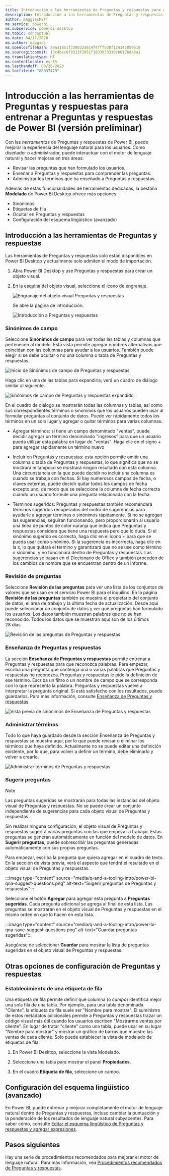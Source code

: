 ```yaml
---
title: Introducción a las herramientas de Preguntas y respuestas para entrenar a Preguntas y respuestas de Power BI (versión preliminar)
description: Introducción a las herramientas de Preguntas y respuestas de Power BI
author: maggiesMSFT
ms.service: powerbi
ms.subservice: powerbi-desktop
ms.topic: conceptual
ms.date: 04/17/2020
ms.author: maggies
ms.openlocfilehash: aaa31851f338832a8c4f4fffb38f12414c859610
ms.sourcegitcommit: 13c4bec679313f2951f1833033316cb8176da8a1
ms.translationtype: HT
ms.contentlocale: es-ES
ms.lasthandoff: 08/26/2020
ms.locfileid: "88937479"
---
```

# <a name="intro-to-qa-tooling-to-train-power-bi-qa-preview"></a>Introducción a las herramientas de Preguntas y respuestas para entrenar a Preguntas y respuestas de Power BI (versión preliminar)

Con las *herramientas* de Preguntas y respuestas de Power BI, puede mejorar la experiencia del lenguaje natural para los usuarios. Como diseñador o administrador, puede interactuar con el motor de lenguaje natural y hacer mejoras en tres áreas: 

- Revisar las preguntas que han formulado los usuarios.
- Enseñar a Preguntas y respuestas para comprender las preguntas.
- Administrar los términos que ha enseñado a Preguntas y respuestas.

Además de estas funcionalidades de herramientas dedicadas, la pestaña **Modelado** de Power BI Desktop ofrece más opciones:  

- Sinónimos
- Etiquetas de fila
- Ocultar en Preguntas y respuestas
- Configuración del esquema lingüístico (avanzado)

## <a name="get-started-with-qa-tooling"></a>Introducción a las herramientas de Preguntas y respuestas

Las herramientas de Preguntas y respuestas solo están disponibles en Power BI Desktop y actualmente solo admiten el modo de importación.

1. Abra Power BI Desktop y use Preguntas y respuestas para crear un objeto visual. 
2. En la esquina del objeto visual, seleccione el icono de engranaje. 

    ![Engranaje del objeto visual Preguntas y respuestas](media/q-and-a-tooling-intro/qna-visual-gear.png)

    Se abre la página de introducción.  

    ![Introducción a Preguntas y respuestas](media/q-and-a-tooling-intro/qna-tooling-dialog.png)

### <a name="field-synonyms"></a>Sinónimos de campo

Seleccione **Sinónimos de campo** para ver todas las tablas y columnas que pertenecen al modelo. Esta vista permite agregar nombres alternativos que coincidan con las columnas para ayudar a los usuarios. También puede elegir si se debe ocultar o no una columna o tabla de Preguntas y respuestas.

![Inicio de Sinónimos de campo de Preguntas y respuestas](media/q-and-a-tooling-intro/qna-tooling-field-synonyms-home.png)

Haga clic en una de las tablas para expandirla; verá un cuadro de diálogo similar al siguiente.

![Sinónimos de campo de Preguntas y respuestas expandido](media/q-and-a-tooling-intro/qna-tooling-field-synonyms-expanded.png)

En el cuadro de diálogo se mostrarán todas las columnas y tablas, así como sus correspondientes términos o sinónimos que los usuarios pueden usar al formular preguntas al conjunto de datos. Puede ver rápidamente todos los términos en un solo lugar y agregar o quitar términos para varias columnas. 

- Agregar términos: si tiene un campo denominado "ventas", puede decidir agregar un término denominado "ingresos" para que un usuario pueda utilizar esta palabra en lugar de "ventas". Haga clic en el signo + para agregar rápidamente un término nuevo

- Incluir en Preguntas y respuestas: esta opción permite omitir una columna o tabla de Preguntas y respuestas, lo que significa que no se mostrará ni tampoco se mostrará ningún resultado con esta columna. Una circunstancia en la que puede decidir no incluir una columna es cuando se trabaja con fechas. Si hay numerosos campos de fecha, o claves externas, puede decidir quitar todos los campos de fecha excepto uno, de modo que se seleccione la columna de fecha correcta cuando un usuario formule una pregunta relacionada con la fecha.

- Términos sugeridos: Preguntas y respuestas también recomendará términos sugeridos recuperados del motor de sugerencias para ayudarle a agregar términos o sinónimos rápidamente. Si no se agregan las sugerencias, seguirán funcionando, pero proporcionarán al usuario una línea de puntos de color naranja que indica que Preguntas y respuestas considera que tiene una respuesta pero que lo duda. Si el sinónimo sugerido es correcto, haga clic en el icono + para que se pueda usar como sinónimo. Si la sugerencia es incorrecta, haga clic en la x, lo que quitará el término y garantizará que no se use como término o sinónimo, y no funcionará dentro de Preguntas y respuestas. Las sugerencias se basan en el Diccionario de Office y también proceden de los cambios de nombre que se encuentran dentro de un informe.

### <a name="review-questions"></a>Revisión de preguntas

Seleccione **Revisión de las preguntas** para ver una lista de los conjuntos de valores que se usan en el servicio Power BI para el inquilino. En la página **Revisión de las preguntas** también se muestra el propietario del conjunto de datos, el área de trabajo y la última fecha de actualización. Desde aquí puede seleccionar un conjunto de datos y ver qué preguntas han formulado los usuarios. Los datos también muestran palabras que no se han reconocido. Todos los datos que se muestran aquí son de los últimos 28 días.

![Revisión de las preguntas de Preguntas y respuestas](media/q-and-a-tooling-intro/qna-tooling-review-questions.png)

### <a name="teach-qa"></a>Enseñanza de Preguntas y respuestas

La sección **Enseñanza de Preguntas y respuestas** permite entrenar a Preguntas y respuestas para que reconozca palabras. Para empezar, escriba una pregunta que contenga una o varias palabras que Preguntas y respuestas no reconozca. Preguntas y respuestas le pide la definición de ese término. Escriba un filtro o un nombre de campo que se corresponda con lo que representa la palabra. Preguntas y respuestas vuelve a interpretar la pregunta original. Si está satisfecho con los resultados, puede guardarlos. Para más información, consulte [Enseñanza de Preguntas y respuestas](q-and-a-tooling-teach-q-and-a.md).

![Vista previa de sinónimos de Enseñanza de Preguntas y respuestas](media/q-and-a-tooling-intro/qna-tooling-teach-fixpreview.png)

### <a name="manage-terms"></a>Administrar términos

Todo lo que haya guardado desde la sección Enseñanza de Preguntas y respuestas se muestra aquí, por lo que puede revisar o eliminar los términos que haya definido. Actualmente no se puede editar una definición existente, por lo que, para volver a definir un término, debe eliminarlo y volver a crearlo.

![Administrar términos de Preguntas y respuestas](media/q-and-a-tooling-intro/qna-manage-terms.png)

### <a name="suggest-questions"></a>Sugerir preguntas

> [!NOTE]
> Las preguntas sugeridas se mostrarán para todas las instancias del objeto visual de Preguntas y respuestas. No se puede crear un conjunto independiente de sugerencias para cada objeto visual de Preguntas y respuestas.
> 
> 

Sin realizar ninguna configuración, el objeto visual de Preguntas y respuestas sugerirá varias preguntas con las que empezar a trabajar. Estas preguntas se generan automáticamente en función del modelo de datos. En **Sugerir preguntas**, puede sobrescribir las preguntas generadas automáticamente con sus propias preguntas.

Para empezar, escriba la pregunta que quiera agregar en el cuadro de texto. En la sección de vista previa, verá el aspecto que tendrá el resultado en el objeto visual de Preguntas y respuestas. 

:::image type="content" source="media/q-and-a-tooling-intro/power-bi-qna-suggest-questions.png" alt-text="Sugerir preguntas de Preguntas y respuestas":::
 
Seleccione el botón **Agregar** para agregar esta pregunta a **Preguntas sugeridas**. Cada pregunta adicional se agrega al final de esta lista. Las preguntas se mostrarán en el objeto visual de Preguntas y respuestas en el mismo orden en que lo hacen en esta lista. 

:::image type="content" source="media/q-and-a-tooling-intro/power-bi-qna-save-suggest-questions.png" alt-text="Guardar preguntas sugeridas":::
 
Asegúrese de seleccionar **Guardar** para mostrar la lista de preguntas sugeridas en el objeto visual de Preguntas y respuestas. 

## <a name="other-qa-settings"></a>Otras opciones de configuración de Preguntas y respuestas

### <a name="set-a-row-label"></a>Establecimiento de una etiqueta de fila

Una etiqueta de fila permite definir qué columna (o *campo*) identifica mejor una sola fila de una tabla. Por ejemplo, para una tabla denominada "Cliente", la etiqueta de fila suele ser "Nombre para mostrar". El suministro de estos metadatos adicionales permite a Preguntas y respuestas trazar un código visual más útil cuando los usuarios escriben "Mostrarme ventas por cliente". En lugar de tratar "cliente" como una tabla, puede usar en su lugar "Nombre para mostrar" y mostrar un gráfico de barras que muestre las ventas de cada cliente. Solo puede establecer la vista de modelado de etiquetas de fila. 

1. En Power BI Desktop, seleccione la vista Modelado.

2. Seleccione una tabla para mostrar el panel **Propiedades**.

3. En el cuadro **Etiqueta de fila**, seleccione un campo.

## <a name="configure-the-linguistic-schema-advanced"></a>Configuración del esquema lingüístico (avanzado)

En Power BI, puede entrenar y mejorar completamente el motor de lenguaje natural dentro de Preguntas y respuestas, incluso cambiar la puntuación y la ponderación de los resultados de lenguaje natural subyacentes. Para saber cómo, consulte [Editar el esquema lingüístico de Preguntas y respuestas y agregar expresiones](q-and-a-tooling-advanced.md).

## <a name="next-steps"></a>Pasos siguientes

Hay una serie de procedimientos recomendados para mejorar el motor de lenguaje natural. Para más información, vea [Procedimientos recomendados de Preguntas y respuestas](q-and-a-best-practices.md).
